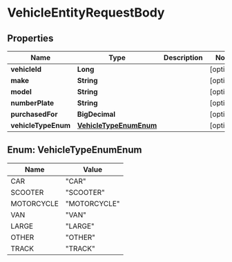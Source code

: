 

# VehicleEntityRequestBody

## Properties

Name | Type | Description | Notes
------------ | ------------- | ------------- | -------------
**vehicleId** | **Long** |  |  [optional]
**make** | **String** |  |  [optional]
**model** | **String** |  |  [optional]
**numberPlate** | **String** |  |  [optional]
**purchasedFor** | **BigDecimal** |  |  [optional]
**vehicleTypeEnum** | [**VehicleTypeEnumEnum**](#VehicleTypeEnumEnum) |  |  [optional]



## Enum: VehicleTypeEnumEnum

Name | Value
---- | -----
CAR | &quot;CAR&quot;
SCOOTER | &quot;SCOOTER&quot;
MOTORCYCLE | &quot;MOTORCYCLE&quot;
VAN | &quot;VAN&quot;
LARGE | &quot;LARGE&quot;
OTHER | &quot;OTHER&quot;
TRACK | &quot;TRACK&quot;



